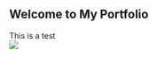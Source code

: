 ## Welcome to My Portfolio
This is a test<br>
<img src="http://www.sevenoaksart.co.uk/images/undconstand.gif"/>
